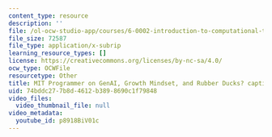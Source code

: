 ```yaml
---
content_type: resource
description: ''
file: /ol-ocw-studio-app/courses/6-0002-introduction-to-computational-thinking-and-data-science-fall-2016/p8918BiV01c_captions.webvtt
file_size: 72587
file_type: application/x-subrip
learning_resource_types: []
license: https://creativecommons.org/licenses/by-nc-sa/4.0/
ocw_type: OCWFile
resourcetype: Other
title: MIT Programmer on GenAI, Growth Mindset, and Rubber Ducks? captions
uid: 74bddc27-7b8d-4612-b389-8690c1f79848
video_files:
  video_thumbnail_file: null
video_metadata:
  youtube_id: p8918BiV01c
---
```

